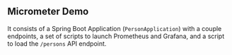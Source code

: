 ## Micrometer Demo

It consists of a Spring Boot Application (`PersonApplication`) with a couple endpoints, a set of scripts to launch Prometheus and Grafana, and a script to load the `/persons` API endpoint.